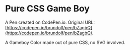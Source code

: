 # Pure CSS Game Boy

A Pen created on CodePen.io. Original URL: [https://codepen.io/brundolf/pen/bZagbQ](https://codepen.io/brundolf/pen/bZagbQ).

A Gameboy Color made out of pure CSS, no SVG involved.
